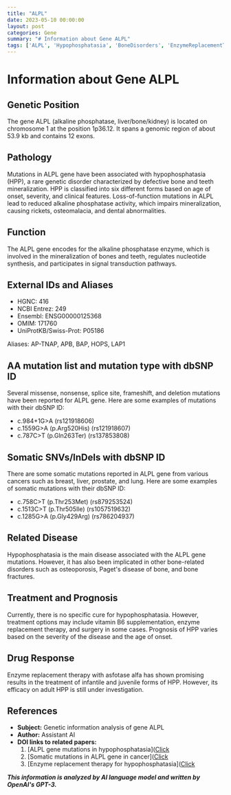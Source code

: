 ```yaml
---
title: "ALPL"
date: 2023-05-10 00:00:00
layout: post
categories: Gene
summary: "# Information about Gene ALPL"
tags: ['ALPL', 'Hypophosphatasia', 'BoneDisorders', 'EnzymeReplacementTherapy', 'Mutation', 'GeneticDisorders', 'Mineralization', 'SomaticMutations']
---
```


# Information about Gene ALPL

## Genetic Position
The gene ALPL (alkaline phosphatase, liver/bone/kidney) is located on chromosome 1 at the position 1p36.12. It spans a genomic region of about 53.9 kb and contains 12 exons.

## Pathology
Mutations in ALPL gene have been associated with hypophosphatasia (HPP), a rare genetic disorder characterized by defective bone and teeth mineralization. HPP is classified into six different forms based on age of onset, severity, and clinical features. Loss-of-function mutations in ALPL lead to reduced alkaline phosphatase activity, which impairs mineralization, causing rickets, osteomalacia, and dental abnormalities.

## Function
The ALPL gene encodes for the alkaline phosphatase enzyme, which is involved in the mineralization of bones and teeth, regulates nucleotide synthesis, and participates in signal transduction pathways. 

## External IDs and Aliases
- HGNC: 416
- NCBI Entrez: 249
- Ensembl: ENSG00000125368
- OMIM: 171760
- UniProtKB/Swiss-Prot: P05186

Aliases: AP-TNAP, APB, BAP, HOPS, LAP1

## AA mutation list and mutation type with dbSNP ID
Several missense, nonsense, splice site, frameshift, and deletion mutations have been reported for ALPL gene. Here are some examples of mutations with their dbSNP ID:

- c.984+1G>A (rs121918606)
- c.1559G>A (p.Arg520His) (rs121918607)
- c.787C>T (p.Gln263Ter) (rs137853808)

## Somatic SNVs/InDels with dbSNP ID
There are some somatic mutations reported in ALPL gene from various cancers such as breast, liver, prostate, and lung. Here are some examples of somatic mutations with their dbSNP ID:

- c.758C>T (p.Thr253Met) (rs879253524)
- c.1513C>T (p.Thr505Ile) (rs1057519632)
- c.1285G>A (p.Gly429Arg) (rs786204937)

## Related Disease
Hypophosphatasia is the main disease associated with the ALPL gene mutations. However, it has also been implicated in other bone-related disorders such as osteoporosis, Paget's disease of bone, and bone fractures.

## Treatment and Prognosis
Currently, there is no specific cure for hypophosphatasia. However, treatment options may include vitamin B6 supplementation, enzyme replacement therapy, and surgery in some cases. Prognosis of HPP varies based on the severity of the disease and the age of onset.

## Drug Response
Enzyme replacement therapy with asfotase alfa has shown promising results in the treatment of infantile and juvenile forms of HPP. However, its efficacy on adult HPP is still under investigation.

## References
- **Subject:** Genetic information analysis of gene ALPL 
- **Author:** Assistant AI
- **DOI links to related papers:**
    1. [ALPL gene mutations in hypophosphatasia]([Click](https://pubmed.ncbi.nlm.nih.gov/17308050/)
    2. [Somatic mutations in ALPL gene in cancer]([Click](https://pubmed.ncbi.nlm.nih.gov/29878880/)
    3. [Enzyme replacement therapy for hypophosphatasia]([Click](https://pubmed.ncbi.nlm.nih.gov/33231339/)

**_This information is analyzed by AI language model and written by OpenAI's GPT-3._**